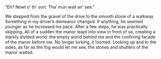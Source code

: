 “Eh? Nowt o’ th’ sort. Tha’ mun wait an’ see.”

We stepped from the gravel of the drive to the smooth stone of a walkway. Something in my driver’s demeanor changed. If anything, he seemed younger as he increased his pace. After a few steps, he was practically skipping. All of a sudden the manor leapt into view in front of us, creating a starkly divided world:  the empty world behind me and the confining facade of the manor before me. No longer lurking, it loomed. Looking up and to the sides, as far as the fog would let me see, the stones and shutters of the manor waited. 
